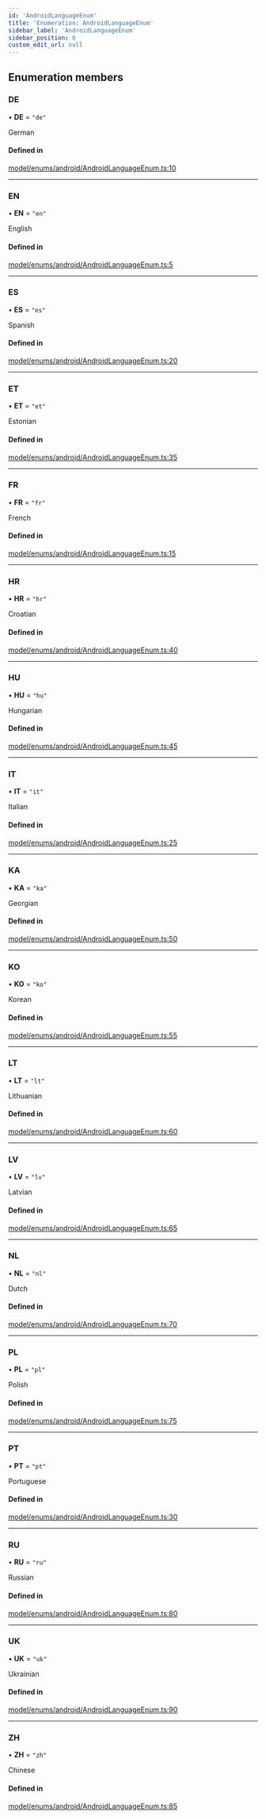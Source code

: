 ```yaml
---
id: 'AndroidLanguageEnum'
title: 'Enumeration: AndroidLanguageEnum'
sidebar_label: 'AndroidLanguageEnum'
sidebar_position: 0
custom_edit_url: null
---
```


## Enumeration members

### DE

• **DE** = `"de"`

German

#### Defined in

[model/enums/android/AndroidLanguageEnum.ts:10](https://github.com/tokenstreet-tech/react-native-idnow-videoident/blob/f03b8d7/src/model/enums/android/AndroidLanguageEnum.ts#L10)

---

### EN

• **EN** = `"en"`

English

#### Defined in

[model/enums/android/AndroidLanguageEnum.ts:5](https://github.com/tokenstreet-tech/react-native-idnow-videoident/blob/f03b8d7/src/model/enums/android/AndroidLanguageEnum.ts#L5)

---

### ES

• **ES** = `"es"`

Spanish

#### Defined in

[model/enums/android/AndroidLanguageEnum.ts:20](https://github.com/tokenstreet-tech/react-native-idnow-videoident/blob/f03b8d7/src/model/enums/android/AndroidLanguageEnum.ts#L20)

---

### ET

• **ET** = `"et"`

Estonian

#### Defined in

[model/enums/android/AndroidLanguageEnum.ts:35](https://github.com/tokenstreet-tech/react-native-idnow-videoident/blob/f03b8d7/src/model/enums/android/AndroidLanguageEnum.ts#L35)

---

### FR

• **FR** = `"fr"`

French

#### Defined in

[model/enums/android/AndroidLanguageEnum.ts:15](https://github.com/tokenstreet-tech/react-native-idnow-videoident/blob/f03b8d7/src/model/enums/android/AndroidLanguageEnum.ts#L15)

---

### HR

• **HR** = `"hr"`

Croatian

#### Defined in

[model/enums/android/AndroidLanguageEnum.ts:40](https://github.com/tokenstreet-tech/react-native-idnow-videoident/blob/f03b8d7/src/model/enums/android/AndroidLanguageEnum.ts#L40)

---

### HU

• **HU** = `"hu"`

Hungarian

#### Defined in

[model/enums/android/AndroidLanguageEnum.ts:45](https://github.com/tokenstreet-tech/react-native-idnow-videoident/blob/f03b8d7/src/model/enums/android/AndroidLanguageEnum.ts#L45)

---

### IT

• **IT** = `"it"`

Italian

#### Defined in

[model/enums/android/AndroidLanguageEnum.ts:25](https://github.com/tokenstreet-tech/react-native-idnow-videoident/blob/f03b8d7/src/model/enums/android/AndroidLanguageEnum.ts#L25)

---

### KA

• **KA** = `"ka"`

Georgian

#### Defined in

[model/enums/android/AndroidLanguageEnum.ts:50](https://github.com/tokenstreet-tech/react-native-idnow-videoident/blob/f03b8d7/src/model/enums/android/AndroidLanguageEnum.ts#L50)

---

### KO

• **KO** = `"ko"`

Korean

#### Defined in

[model/enums/android/AndroidLanguageEnum.ts:55](https://github.com/tokenstreet-tech/react-native-idnow-videoident/blob/f03b8d7/src/model/enums/android/AndroidLanguageEnum.ts#L55)

---

### LT

• **LT** = `"lt"`

Lithuanian

#### Defined in

[model/enums/android/AndroidLanguageEnum.ts:60](https://github.com/tokenstreet-tech/react-native-idnow-videoident/blob/f03b8d7/src/model/enums/android/AndroidLanguageEnum.ts#L60)

---

### LV

• **LV** = `"lv"`

Latvian

#### Defined in

[model/enums/android/AndroidLanguageEnum.ts:65](https://github.com/tokenstreet-tech/react-native-idnow-videoident/blob/f03b8d7/src/model/enums/android/AndroidLanguageEnum.ts#L65)

---

### NL

• **NL** = `"nl"`

Dutch

#### Defined in

[model/enums/android/AndroidLanguageEnum.ts:70](https://github.com/tokenstreet-tech/react-native-idnow-videoident/blob/f03b8d7/src/model/enums/android/AndroidLanguageEnum.ts#L70)

---

### PL

• **PL** = `"pl"`

Polish

#### Defined in

[model/enums/android/AndroidLanguageEnum.ts:75](https://github.com/tokenstreet-tech/react-native-idnow-videoident/blob/f03b8d7/src/model/enums/android/AndroidLanguageEnum.ts#L75)

---

### PT

• **PT** = `"pt"`

Portuguese

#### Defined in

[model/enums/android/AndroidLanguageEnum.ts:30](https://github.com/tokenstreet-tech/react-native-idnow-videoident/blob/f03b8d7/src/model/enums/android/AndroidLanguageEnum.ts#L30)

---

### RU

• **RU** = `"ru"`

Russian

#### Defined in

[model/enums/android/AndroidLanguageEnum.ts:80](https://github.com/tokenstreet-tech/react-native-idnow-videoident/blob/f03b8d7/src/model/enums/android/AndroidLanguageEnum.ts#L80)

---

### UK

• **UK** = `"uk"`

Ukrainian

#### Defined in

[model/enums/android/AndroidLanguageEnum.ts:90](https://github.com/tokenstreet-tech/react-native-idnow-videoident/blob/f03b8d7/src/model/enums/android/AndroidLanguageEnum.ts#L90)

---

### ZH

• **ZH** = `"zh"`

Chinese

#### Defined in

[model/enums/android/AndroidLanguageEnum.ts:85](https://github.com/tokenstreet-tech/react-native-idnow-videoident/blob/f03b8d7/src/model/enums/android/AndroidLanguageEnum.ts#L85)
